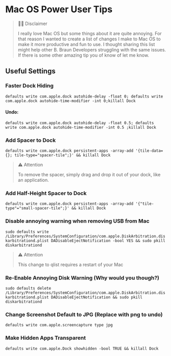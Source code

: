 # Mac OS Power User Tips

> 👋🏻 Disclaimer
>
> I really love Mac OS but some things about it are quite annoying. For that reason I wanted to create a list of changes I make to Mac OS to make it more productive and fun to use. I thought sharing this list might help other B. Braun Developers struggling with the same issues. If there is some other amazing tip you of know of let me know.


## Useful Settings

### Faster Dock Hiding

`defaults write com.apple.dock autohide-delay -float 0; defaults write com.apple.dock autohide-time-modifier -int 0;killall Dock`

#### Undo:

`defaults write com.apple.dock autohide-delay -float 0.5; defaults write com.apple.dock autohide-time-modifier -int 0.5 ;killall Dock`

### Add Spacer to Dock

`defaults write com.apple.dock persistent-apps -array-add '{tile-data={}; tile-type="spacer-tile";}' && killall Dock`

> ⚠️ Attention
>
> To remove the spacer, simply drag and drop it out of your dock, like an application.

### Add Half-Height Spacer to Dock

`defaults write com.apple.dock persistent-apps -array-add '{"tile-type"="small-spacer-tile";}' && killall Dock`


### Disable annoying warning when removing USB from Mac

`sudo defaults write /Library/Preferences/SystemConfiguration/com.apple.DiskArbitration.diskarbitrationd.plist DADisableEjectNotification -bool YES && sudo pkill diskarbitrationd`

> ⚠️ Attention
>
> This change to qlist requires a restart of your Mac

### Re-Enable Annoying Disk Warning (Why would you though?)

`sudo defaults delete /Library/Preferences/SystemConfiguration/com.apple.DiskArbitration.diskarbitrationd.plist DADisableEjectNotification && sudo pkill diskarbitrationd`

### Change Screenshot Default to JPG (Replace with png to undo)

`defaults write com.apple.screencapture type jpg`


### Make Hidden Apps Transparent

`defaults write com.apple.Dock showhidden -bool TRUE && killall Dock`

